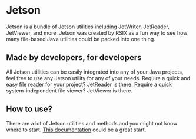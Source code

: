 # Jetson
Jetson is a bundle of Jetson utilities including JetWriter, JetReader, JetViewer, and more. Jetson was created by RSIX as a fun way to see how many file-based Java utilities could be packed into one thing.
## Made by developers, for developers
All Jetson utilities can be easily integrated into any of your Java projects, feel free to use any Jetson utility for any of your needs. Require a quick and easy file reader for your project? JetReader is there. Require a quick system-independent file viewer? JetViewer is there.
## How to use?
There are a lot of Jetson utilities and methods and you might not know where to start. [This documentation](https://github.com/r6dev/Jetson/wiki/Getting-started-with-Jetson-for-developers) could be a great start.
